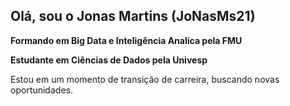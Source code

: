 ## Olá, sou o Jonas Martins (JoNasMs21)

**Formando em Big Data e Inteligência Analíca pela FMU**

**Estudante em Ciências de Dados pela Univesp**

Estou em um momento de transição de carreira, buscando novas oportunidades.

